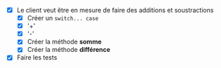 - [x] Le client veut être en mesure de faire des additions et soustractions
  - [x] Créer un `switch... case`
   - [x] '+'
   - [x] '-'
  - [x] Créer la méthode **somme**
  - [x] Créer la méthode **différence**
- [x] Faire les tests